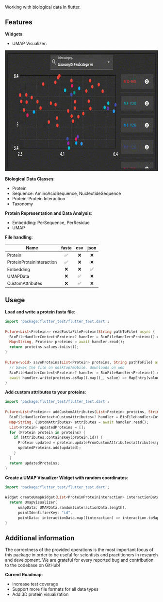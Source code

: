 <!--
This README describes the package. If you publish this package to pub.dev,
this README's contents appear on the landing page for your package.

For information about how to write a good package README, see the guide for
[writing package pages](https://dart.dev/guides/libraries/writing-package-pages).

For general information about developing packages, see the Dart guide for
[creating packages](https://dart.dev/guides/libraries/create-library-packages)
and the Flutter guide for
[developing packages and plugins](https://flutter.dev/developing-packages).
-->

Working with biological data in flutter.

## Features

**Widgets**:

* UMAP Visualizer:

<img src="https://github.com/SebieF/bio_flutter/blob/master/doc/umap_visualizer.gif" alt="An animated image of the UMAP Visualizer widget" height="398" width="816" title="UMAP Visualizer"/>

**Biological Data Classes**:

* Protein
* Sequence: AminoAcidSequence, NucleotideSequence
* Protein-Protein Interaction
* Taxonomy

**Protein Representation and Data Analysis**:

* Embedding: PerSequence, PerResidue
* UMAP

**File handling**:

| Name                      | fasta | csv | json |
|---------------------------|:-----:|:---:|:----:|
| Protein                   |   ✅   |  ❌  |  ❌   | 
| ProteinProteinInteraction |   ✅   |  ❌  |  ❌   | 
| Embedding                 |   ❌   |  ❌  |  ✅   | 
| UMAPData                  |   ❌   |  ✅  |  ❌   | 
| CustomAttributes          |   ❌   |  ✅  |  ❌   |

## Usage

**Load and write a protein fasta file**:

```dart
import 'package:flutter_test/flutter_test.dart';

Future<List<Protein>> readFastaFileProtein(String pathToFile) async {
  BioFileHandlerContext<Protein>? handler = BioFileHandler<Protein>().create(pathToFile);
  Map<String, Protein> proteins = await handler.read();
  return proteins.values.toList();
}

Future<void> saveProteins(List<Protein> proteins, String pathToFile) async {
  // Saves the file on desktop/mobile, downloads on web
  BioFileHandlerContext<Protein>? handler = BioFileHandler<Protein>().create(pathToFile);
  await handler.write(proteins.asMap().map((_, value) => MapEntry(value.id, value)));
}
```

**Add custom attributes to your proteins**:

```dart
import 'package:flutter_test/flutter_test.dart';

Future<List<Protein>> addCustomAttributes(List<Protein> proteins, String pathToFile) async {
  BioFileHandlerContext<CustomAttributes>? handler = BioFileHandler<CustomAttributes>().create(pathToFile);
  Map<String, CustomAttributes> attributes = await handler.read();
  List<Protein> updatedProteins = [];
  for (Protein protein in proteins) {
    if (attributes.containsKey(protein.id)) {
      Protein updated = protein.updateFromCustomAttributes(attributes[protein.id]!);
      updatedProteins.add(updated);
    }
  }
  return updatedProteins;
}
```

**Create a UMAP Visualizer Widget with random coordinates**:

```dart
import 'package:flutter_test/flutter_test.dart';

Widget createUmapWidget(List<ProteinProteinInteraction> interactionData) {
  return UmapVisualizer(
      umapData: UMAPData.random(interactionData.length),
      pointIdentifierKey: "id",
      pointData: interactionData.map((interaction) => interaction.toMap()).toList()); // Also works with protein data
}
```

## Additional information

The correctness of the provided operations is the most important focus of this package in order to be useful for
scientists and practitioners in research and development. We are grateful for every reported bug and contribution to
the codebase on GitHub!

**Current Roadmap**:

* Increase test coverage
* Support more file formats for all data types
* Add 3D protein visualization
